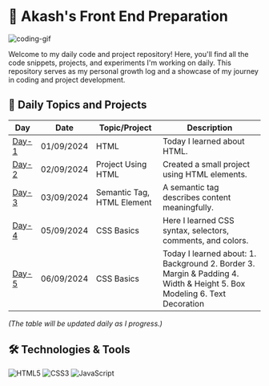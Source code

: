 # 🚀 Akash's Front End Preparation

![coding-gif](https://globaleducation.s3.ap-south-1.amazonaws.com/globaledu/gif/front-end-development.gif)

Welcome to my daily code and project repository! Here, you'll find all the code snippets, projects, and experiments I'm working on daily. This repository serves as my personal growth log and a showcase of my journey in coding and project development.

## 📅 Daily Topics and Projects

| Day   | Date       | Topic/Project               | Description                                          |
|-------|------------|-----------------------------|------------------------------------------------------|
| [Day-1](https://github.com/akashm01github/Frontend-2024/tree/main/Day-1/1.%20HTML) | 01/09/2024 | HTML                        | Today I learned about HTML.                           |
| [Day-2](https://github.com/akashm01github/Frontend-2024/tree/main/Day-2) | 02/09/2024 | Project Using HTML           | Created a small project using HTML elements.          |
| [Day-3](https://github.com/akashm01github/Frontend-2024/tree/main/Day-3) | 03/09/2024 | Semantic Tag, HTML Element   | A semantic tag describes content meaningfully.        |
| [Day-4](https://github.com/akashm01github/Frontend-2024/tree/main/Day-4) | 05/09/2024 | CSS Basics                  | Here I learned CSS syntax, selectors, comments, and colors. |
| [Day-5](https://github.com/akashm01github/Frontend-2024/tree/main/Day-5) | 06/09/2024 | CSS Basics                  | Today I learned about: 1. Background 2. Border 3. Margin & Padding 4. Width & Height 5. Box Modeling 6. Text Decoration |

_(The table will be updated daily as I progress.)_


## 🛠️ Technologies & Tools

![HTML5](https://img.icons8.com/color/48/html-5.png) ![CSS3](https://img.icons8.com/color/48/css3.png) ![JavaScript](https://img.icons8.com/color/48/javascript--v1.png)

